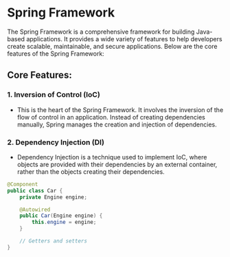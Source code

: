 # Spring Framework

The Spring Framework is a comprehensive framework for building Java-based applications. It provides a wide variety of features to help developers create scalable, maintainable, and secure applications. Below are the core features of the Spring Framework:

## Core Features:

### 1. Inversion of Control (IoC)
   - This is the heart of the Spring Framework. It involves the inversion of the flow of control in an application. Instead of creating dependencies manually, Spring manages the creation and injection of dependencies.

### 2. Dependency Injection (DI)
   - Dependency Injection is a technique used to implement IoC, where objects are provided with their dependencies by an external container, rather than the objects creating their dependencies.

```java
@Component
public class Car {
    private Engine engine;

    @Autowired
    public Car(Engine engine) {
        this.engine = engine;
    }

    // Getters and setters
}
```